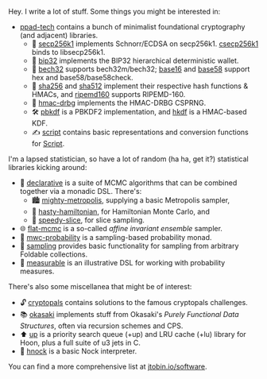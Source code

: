 Hey. I write a lot of stuff. Some things you might be interested in:

- [ppad-tech](https://github.com/ppad-tech) contains a bunch of minimalist foundational cryptography (and adjacent) libraries.
  - 📝 [secp256k1](https://github.com/ppad-tech/secp256k1) implements Schnorr/ECDSA on secp256k1. [csecp256k1](https://github.com/ppad-tech/csecp256k1) binds to libsecp256k1.
  - 🌳 [bip32](https://github.com/ppad-tech/bip32) implements the BIP32 hierarchical deterministic wallet.
  -  🔗 [bech32](https://github.com/ppad-tech/bech32) supports bech32m/bech32; [base16](https://github.com/ppad-tech/base16) and [base58](https://github.com/ppad-tech/base58) support hex and base58/base58check.
  - 🔐 [sha256](https://github.com/ppad-tech/sha256) and [sha512](https://github.com/ppad-tech/sha512) implement their respective hash functions & HMACs, and [ripemd160](https://github.com/ppad-tech/ripemd160) supports RIPEMD-160.
  - 🔑 [hmac-drbg](https://github.com/ppad-tech/hmac-drbg) implements the HMAC-DRBG CSPRNG.
  - 🛠️ [pbkdf](https://github.com/ppad-tech/pbkdf) is a PBKDF2 implementation, and [hkdf](https://github.com/ppad-tech/hkdf) is a HMAC-based KDF.
  - ✍️ [script](https://github.com/ppad-tech/script) contains basic representations and conversion functions for [Script](https://opcodeexplained.com/script/).

I'm a lapsed statistician, so have a lot of random (ha ha, get it?) statistical libraries kicking around:

- 📜 [declarative](https://github.com/jtobin/declarative) is a suite of MCMC algorithms that can be combined together via a monadic DSL. There's:
  - 🏙️ [mighty-metropolis](https://github.com/jtobin/mighty-metropolis), supplying a basic Metropolis sampler,
  - 🚀 [hasty-hamiltonian](https://github.com/jtobin/hasty-hamiltonian), for Hamiltonian Monte Carlo, and
  - 🔪 [speedy-slice](https://github.com/jtobin/speedy-slice), for slice sampling.
- 🌐 [flat-mcmc](https://github.com/jtobin/flat-mcmc) is a so-called *affine invariant ensemble* sampler.
- 🎲 [mwc-probability](https://github.com/jtobin/mwc-probability) is a sampling-based probability monad.
- 🧩 [sampling](https://github.com/jtobin/sampling) provides basic functionality for sampling from arbitrary Foldable collections.
- 📏 [measurable](https://github.com/jtobin/measurable) is an illustrative DSL for working with probability measures.

There's also some miscellanea that might be of interest:

- 🔓 [cryptopals](https://github.com/jtobin/cryptopals) contains solutions to the famous cryptopals challenges.
- 📚 [okasaki](https://github.com/jtobin/okasaki) implements stuff from Okasaki's *Purely Functional Data Structures*, often via recursion schemes and CPS.
- ⬆️ [up](https://git.jtobin.io/up) is a priority search queue (+up) and LRU cache (+lu) library for Hoon, plus a full suite of u3 jets in C.
- 🔢 [hnock](https://github.com/jtobin/hnock) is a basic Nock interpreter.
  
You can find a more comprehensive list at [jtobin.io/software](https://jtobin.io/software).
